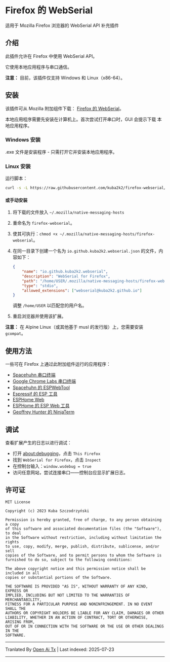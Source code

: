
# Firefox 的 WebSerial

适用于 Mozilla Firefox 浏览器的 WebSerial API 补充插件

## 介绍

此插件允许在 Firefox 中使用 WebSerial API。

它使用本地应用程序与串口通信。

**注意：** 目前，该插件仅支持 Windows 和 Linux（x86-64）。

## 安装

该插件可从 Mozilla 附加组件下载：
[Firefox 的 WebSerial](https://addons.mozilla.org/pl/firefox/addon/webserial-for-firefox/)。

本地应用程序需要先安装在计算机上。首次尝试打开串口时，GUI 会提示下载
本地应用程序。

### Windows 安装

.exe 文件是安装程序 - 只需打开它并安装本地应用程序。

### Linux 安装

运行脚本：


```sh
curl -s -L https://raw.githubusercontent.com/kuba2k2/firefox-webserial/master/native/install/linux_x86_64.sh | bash
```
#### 或手动安装

1. 将下载的文件放入 `~/.mozilla/native-messaging-hosts`
2. 重命名为 `firefox-webserial`。
3. 使其可执行：`chmod +x ~/.mozilla/native-messaging-hosts/firefox-webserial`。
4. 在同一目录下创建一个名为 `io.github.kuba2k2.webserial.json` 的文件，内容如下：


	```json
	{
		"name": "io.github.kuba2k2.webserial",
		"description": "WebSerial for Firefox",
		"path": "/home/USER/.mozilla/native-messaging-hosts/firefox-webserial",
		"type": "stdio",
		"allowed_extensions": ["webserial@kuba2k2.github.io"]
	}
	```
	调整 `/home/USER` 以匹配您的用户名。
5. 重启浏览器并使用该扩展。

**注意：** 在 Alpine Linux（或其他基于 musl 的发行版）上，您需要安装 `gcompat`。

## 使用方法

一些可在 Firefox 上通过此附加组件运行的应用程序：

- [Spacehuhn 串口终端](https://serial.huhn.me/)
- [Google Chrome Labs 串口终端](https://googlechromelabs.github.io/serial-terminal/)
- [Spacehuhn 的 ESPWebTool](https://esp.huhn.me/)
- [Espressif 的 ESP 工具](https://espressif.github.io/esptool-js/)
- [ESPHome Web](https://web.esphome.io/)
- [ESPHome 的 ESP Web 工具](https://esphome.github.io/esp-web-tools/)
- [Geoffrey Hunter 的 NinjaTerm](https://ninjaterm.mbedded.ninja/)

## 调试

查看扩展产生的日志以进行调试：

- 打开 [about:debugging](about:debugging)，点击 `This Firefox`
- 找到 `WebSerial for Firefox`，点击 `Inspect`
- 在控制台输入：`window.wsdebug = true`
- 访问任意网站，尝试连接串口——控制台应显示扩展日志。

## 许可证

```
MIT License

Copyright (c) 2023 Kuba Szczodrzyński

Permission is hereby granted, free of charge, to any person obtaining a copy
of this software and associated documentation files (the "Software"), to deal
in the Software without restriction, including without limitation the rights
to use, copy, modify, merge, publish, distribute, sublicense, and/or sell
copies of the Software, and to permit persons to whom the Software is
furnished to do so, subject to the following conditions:

The above copyright notice and this permission notice shall be included in all
copies or substantial portions of the Software.

THE SOFTWARE IS PROVIDED "AS IS", WITHOUT WARRANTY OF ANY KIND, EXPRESS OR
IMPLIED, INCLUDING BUT NOT LIMITED TO THE WARRANTIES OF MERCHANTABILITY,
FITNESS FOR A PARTICULAR PURPOSE AND NONINFRINGEMENT. IN NO EVENT SHALL THE
AUTHORS OR COPYRIGHT HOLDERS BE LIABLE FOR ANY CLAIM, DAMAGES OR OTHER
LIABILITY, WHETHER IN AN ACTION OF CONTRACT, TORT OR OTHERWISE, ARISING FROM,
OUT OF OR IN CONNECTION WITH THE SOFTWARE OR THE USE OR OTHER DEALINGS IN THE
SOFTWARE.
```


---

Tranlated By [Open Ai Tx](https://github.com/OpenAiTx/OpenAiTx) | Last indexed: 2025-07-23

---